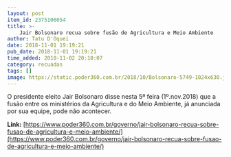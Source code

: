 ```yaml
---
layout: post
item_id: 2375106054
title: >-
    Jair Bolsonaro recua sobre fusão de Agricultura e Meio Ambiente
author: Tatu D'Oquei
date: 2018-11-01 19:19:21
pub_date: 2018-11-01 19:19:21
time_added: 2018-11-02 20:10:07
category: recuadas
tags: []
image: https://static.poder360.com.br/2018/10/Bolsonaro-5749-1024x630.jpg
---
```


O presidente eleito Jair Bolsonaro disse nesta 5ª feira (1º.nov.2018) que a fusão entre os ministérios da Agricultura e do Meio Ambiente, já anunciada por sua equipe, pode não acontecer.

**Link:** [https://www.poder360.com.br/governo/jair-bolsonaro-recua-sobre-fusao-de-agricultura-e-meio-ambiente/](https://www.poder360.com.br/governo/jair-bolsonaro-recua-sobre-fusao-de-agricultura-e-meio-ambiente/)


